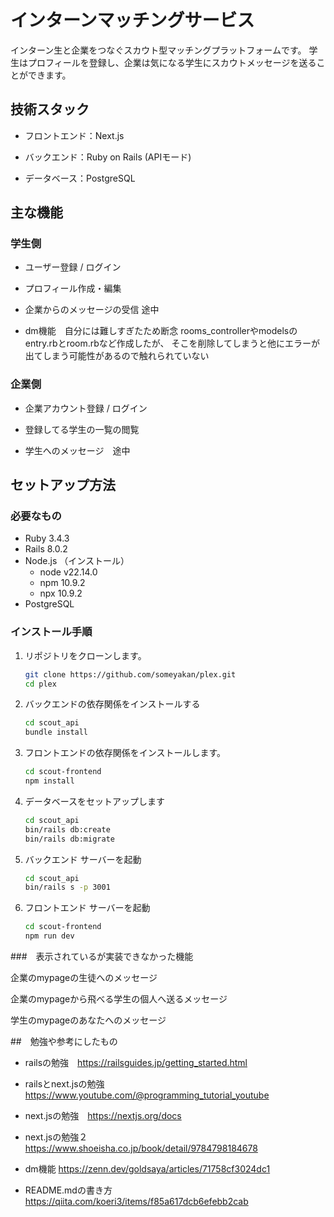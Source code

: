 # インターンマッチングサービス
インターン生と企業をつなぐスカウト型マッチングプラットフォームです。
学生はプロフィールを登録し、企業は気になる学生にスカウトメッセージを送ることができます。

## 技術スタック

- フロントエンド：Next.js

- バックエンド：Ruby on Rails (APIモード)

- データベース：PostgreSQL

## 主な機能

### 学生側
- ユーザー登録 / ログイン

- プロフィール作成・編集

- 企業からのメッセージの受信 途中

- dm機能　自分には難しすぎたため断念
rooms_controllerやmodelsのentry.rbとroom.rbなど作成したが、
そこを削除してしまうと他にエラーが出てしまう可能性があるので触れられていない



### 企業側

- 企業アカウント登録 / ログイン

- 登録してる学生の一覧の閲覧 

- 学生へのメッセージ　途中



## セットアップ方法

### 必要なもの

- Ruby  3.4.3
- Rails 8.0.2
- Node.js （インストール）
    - node v22.14.0
    - npm  10.9.2
    - npx  10.9.2
- PostgreSQL


### インストール手順

1. リポジトリをクローンします。

   ```bash
   git clone https://github.com/someyakan/plex.git
   cd plex

2. バックエンドの依存関係をインストールする
    ```bash 
    cd scout_api
    bundle install

3. フロントエンドの依存関係をインストールします。
    ```bash
    cd scout-frontend
    npm install

4. データベースをセットアップします
    ```bash
    cd scout_api
    bin/rails db:create
    bin/rails db:migrate

5. バックエンド サーバーを起動
    ```bash
    cd scout_api
    bin/rails s -p 3001

6. フロントエンド サーバーを起動
    ```bash
    cd scout-frontend
    npm run dev

###　表示されているが実装できなかった機能

企業のmypageの生徒へのメッセージ



企業のmypageから飛べる学生の個人へ送るメッセージ

学生のmypageのあなたへのメッセージ

##　勉強や参考にしたもの

- railsの勉強　https://railsguides.jp/getting_started.html
- railsとnext.jsの勉強　https://www.youtube.com/@programming_tutorial_youtube

- next.jsの勉強　https://nextjs.org/docs
- next.jsの勉強２　https://www.shoeisha.co.jp/book/detail/9784798184678



- dm機能 https://zenn.dev/goldsaya/articles/71758cf3024dc1


- README.mdの書き方　https://qiita.com/koeri3/items/f85a617dcb6efebb2cab
